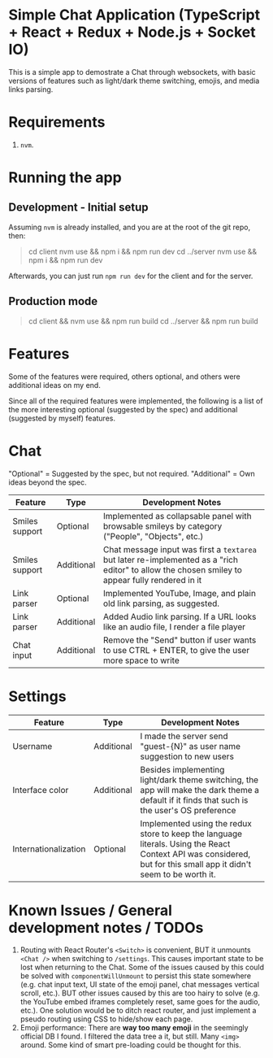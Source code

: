 # Simple Chat Application (TypeScript + React + Redux + Node.js + Socket IO)

This is a simple app to demostrate a Chat through websockets, with basic versions of features such as light/dark theme switching, emojis, and media links parsing.

# Requirements

1. `nvm`.

# Running the app

## Development - Initial setup

Assuming `nvm` is already installed, and you are at the root of the git repo, then:

> cd client
> nvm use && npm i && npm run dev
> cd ../server
> nvm use && npm i && npm run dev

Afterwards, you can just run `npm run dev` for the client and for the server.

## Production mode

> cd client && nvm use && npm run build
> cd ../server && npm run build

# Features

Some of the features were required, others optional, and others were additional ideas on my end.

Since all of the required features were implemented, the following is a list of the more interesting optional (suggested by the spec) and additional (suggested by myself) features.

# Chat

"Optional" = Suggested by the spec, but not required.
"Additional" = Own ideas beyond the spec.

| Feature  | Type | Development Notes |
| ------------- | ------------- | ---------- |
| Smiles support  | Optional  | Implemented as collapsable panel with browsable smileys by category ("People", "Objects", etc.)
| Smiles support  | Additional  | Chat message input was first a `textarea` but later re-implemented as a "rich editor" to allow the chosen smiley to appear fully rendered in it |
| Link parser | Optional | Implemented YouTube, Image, and plain old link parsing, as suggested. |
| Link parser | Additional | Added Audio link parsing. If a URL looks like an audio file, I render a file player |
| Chat input | Additional | Remove the "Send" button if user wants to use CTRL + ENTER, to give the user more space to write |

# Settings


| Feature  | Type | Development Notes |
| ------------- | ------------- | ---------- |
| Username | Additional | I made the server send "guest-{N}" as user name suggestion to new users |
| Interface color | Additional | Besides implementing light/dark theme switching, the app will make the dark theme a default if it finds that such is the user's OS preference |
| Internationalization | Optional | Implemented using the redux store to keep the language literals. Using the React Context API was considered, but for this small app it didn't seem to be worth it. |

# Known Issues / General development notes / TODOs

1. Routing with React Router's `<Switch>` is convenient, BUT it unmounts `<Chat />` when switching to `/settings`. This causes important state to be lost when returning to the Chat. Some of the issues caused by this could be solved with `componentWillUnmount` to persist this state somewhere (e.g. chat input text, UI state of the emoji panel, chat messages vertical scroll, etc.). BUT other issues caused by this are too hairy to solve (e.g. the YouTube embed iframes completely reset, same goes for the audio, etc.). One solution would be to ditch react router, and just implement a pseudo  routing using CSS to hide/show each page.
2. Emoji performance: There are **way too many emoji** in the seemingly official DB I found. I filtered the data tree a it, but still. Many `<img>` around. Some kind of smart pre-loading could be thought for this.